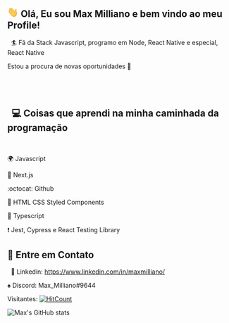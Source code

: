 <img src="https://raw.githubusercontent.com/ABSphreak/ABSphreak/master/gifs/Hi.gif" height="5%" width="5%" /> Olá, Eu sou Max Milliano e bem vindo ao meu Profile!
&nbsp;
---------------------------------------------------------
&nbsp;
:surfer: Fã da Stack Javascript, programo em Node, React Native e especial, React Native
 
 Estou a procura de novas oportunidades :telescope:

&nbsp;
-----------------------------------------------------
&nbsp;
:computer: Coisas que aprendi na minha caminhada da programação
&nbsp;
-----------------------------------------------------
&nbsp;

:earth_africa: Javascript

:space_invader: Next.js

:octocat: Github

:floppy_disk: HTML CSS Styled Components

:notebook: Typescript

:exclamation: Jest, Cypress e React Testing Library

:email: Entre em Contato
&nbsp;
-------------------------------------------------------
&nbsp;
:book: Linkedin: https://www.linkedin.com/in/maxmilliano/

:spades: Discord: Max_Milliano#9644



Visitantes: 
[![HitCount](http://hits.dwyl.com/Eletromaximus/Eletromaximus.svg)](http://hits.dwyl.com/Eletromaximus/Eletromaximus)


![Max's GitHub stats](https://github-readme-stats.vercel.app/api?username=Eletromaximus&hide=contribs,prs)


















